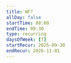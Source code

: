 ```yaml
---
title: WF?
allDay: false
startTime: 08:00
endTime: 09:30
type: recurring
daysOfWeek: [T]
startRecur: 2025-09-30
endRecur: 2026-11-01
---
```

